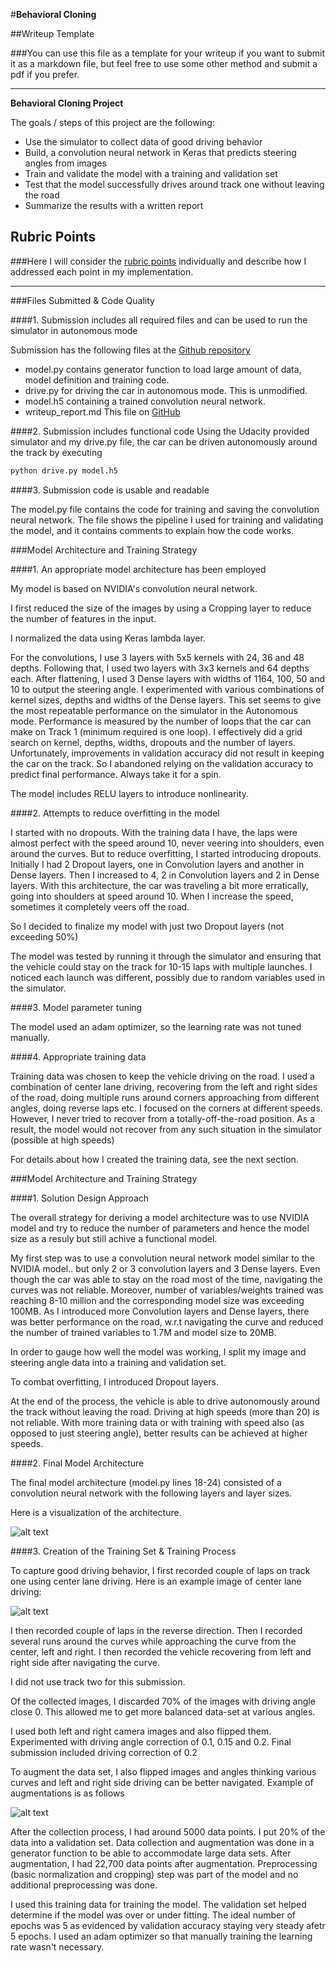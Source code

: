 #**Behavioral Cloning**

##Writeup Template

###You can use this file as a template for your writeup if you want to submit it as a markdown file, but feel free to use some other method and submit a pdf if you prefer.

---

**Behavioral Cloning Project**

The goals / steps of this project are the following:
* Use the simulator to collect data of good driving behavior
* Build, a convolution neural network in Keras that predicts steering angles from images
* Train and validate the model with a training and validation set
* Test that the model successfully drives around track one without leaving the road
* Summarize the results with a written report


[//]: # (Image References)

[image1]: ./images/model.png "Model Visualization"
[image2]: ./images/image_augmentation.png "Augmented Image"

## Rubric Points
###Here I will consider the [rubric points](https://review.udacity.com/#!/rubrics/432/view) individually and describe how I addressed each point in my implementation.  

---
###Files Submitted & Code Quality

####1. Submission includes all required files and can be used to run the simulator in autonomous mode

Submission has the following files at the [Github repository](https://A/B)
* model.py contains generator function to load large amount of data, model definition and training code.
* drive.py for driving the car in autonomous mode. This is unmodified.
* model.h5 containing a trained convolution neural network.
* writeup_report.md This file on [GitHub](https://A/C)

####2. Submission includes functional code
Using the Udacity provided simulator and my drive.py file, the car can be driven autonomously around the track by executing
```sh
python drive.py model.h5
```

####3. Submission code is usable and readable

The model.py file contains the code for training and saving the convolution neural network. The file shows the pipeline I used for training and validating the model, and it contains comments to explain how the code works.

###Model Architecture and Training Strategy

####1. An appropriate model architecture has been employed

My model is based on NVIDIA's convolution neural network.

I first reduced the size of the images by using a Cropping layer to reduce the number of features in the input.

I normalized the data using Keras lambda layer.

For the convolutions, I use 3 layers with 5x5 kernels with 24, 36 and 48 depths. Following that, I used two layers with 3x3 kernels and 64 depths each. After flattening, I used 3 Dense layers with widths of 1164, 100, 50 and 10 to output the steering angle. I experimented with various combinations of kernel sizes, depths and widths of the Dense layers. This set seems to give the most repeatable performance on the simulator in the Autonomous mode. Performance is measured by the number of loops that the car can make on Track 1 (minimum required is one loop). I effectively did a grid search on kernel, depths, widths, dropouts and the number of layers. Unfortunately, improvements in validation accuracy did not result in keeping the car on the track. So I abandoned relying on the validation accuracy to predict final performance. Always take it for a spin.


The model includes RELU layers to introduce nonlinearity.

####2. Attempts to reduce overfitting in the model

I started with no dropouts. With the training data I have, the laps were almost perfect with the speed around 10, never veering into shoulders, even around the curves. But to reduce overfitting, I started introducing dropouts. Initially I had 2 Dropout layers, one in Convolution layers and another in Dense layers. Then I increased to 4, 2 in Convolution layers and 2 in Dense layers. With this architecture, the car was traveling a bit more erratically, going into shoulders at speed around 10. When I increase the speed, sometimes it completely veers off the road.

So I decided to finalize my model with just two Dropout layers (not exceeding 50%)

The model was tested by running it through the simulator and ensuring that the vehicle could stay on the track for 10-15 laps with multiple launches. I noticed each launch was different, possibly due to random variables used in the simulator.

####3. Model parameter tuning

The model used an adam optimizer, so the learning rate was not tuned manually.

####4. Appropriate training data

Training data was chosen to keep the vehicle driving on the road. I used a combination of center lane driving, recovering from the left and right sides of the road, doing multiple runs around corners approaching from different angles, doing reverse laps etc. I focused on the corners at different speeds. However, I never tried to recover from a totally-off-the-road position. As a result, the model would not recover from any such situation in the simulator (possible at high speeds)

For details about how I created the training data, see the next section.

###Model Architecture and Training Strategy

####1. Solution Design Approach

The overall strategy for deriving a model architecture was to use NVIDIA model and try to reduce the number of parameters and hence the model size as a resuly but still achive a functional model.

My first step was to use a convolution neural network model similar to the NVIDIA model.. but only 2 or 3 convolution layers and 3 Dense layers. Even though the car was able to stay on the road most of the time, navigating the curves was not reliable. Moreover, number of variables/weights trained was reaching 8-10 million and the corresponding model size was exceeding 100MB. As I introduced more Convolution layers and Dense layers, there was better performance on the road, w.r.t navigating the curve and reduced the number of trained variables to 1.7M and model size to 20MB.

In order to gauge how well the model was working, I split my image and steering angle data into a training and validation set.

To combat overfitting, I introduced Dropout layers.

At the end of the process, the vehicle is able to drive autonomously around the track without leaving the road. Driving at high speeds (more than 20) is not reliable. With more training data or with training with speed also (as opposed to just steering angle), better results can be achieved at higher speeds.

####2. Final Model Architecture

The final model architecture (model.py lines 18-24) consisted of a convolution neural network with the following layers and layer sizes.

Here is a visualization of the architecture.

![alt text][image1]

####3. Creation of the Training Set & Training Process

To capture good driving behavior, I first recorded couple of laps on track one using center lane driving. Here is an example image of center lane driving:

![alt text][image2]

I then recorded couple of laps in the reverse direction. Then I recorded several runs around the curves while approaching the curve from the center, left and right. I then recorded the vehicle recovering from left and right side after navigating the curve.

I did not use track two for this submission.

Of the collected images, I discarded 70% of the images with driving angle close 0. This allowed me to get more balanced data-set at various angles.

I used both left and right camera images and also flipped them. Experimented with driving angle correction of 0.1, 0.15 and 0.2. Final submission included driving correction of 0.2

To augment the data set, I also flipped images and angles thinking various curves and left and right side driving can be better navigated.  Example of augmentations is as follows

![alt text][image2]

After the collection process, I had around 5000 data points. I put 20% of the data into a validation set.
Data collection and augmentation was done in a generator function to be able to accommodate large data sets.
After augmentation, I had 22,700 data points after augmentation. Preprocessing (basic normalization and cropping) step was part of the model and no additional preprocessing was done.

I used this training data for training the model. The validation set helped determine if the model was over or under fitting. The ideal number of epochs was 5 as evidenced by validation accuracy staying very steady afetr 5 epochs. I used an adam optimizer so that manually training the learning rate wasn't necessary.
